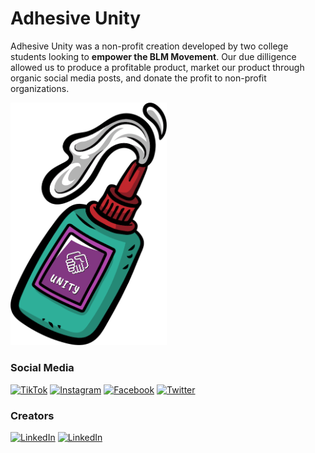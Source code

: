 # Adhesive Unity

Adhesive Unity was a non-profit creation developed by two college students looking to **empower the BLM Movement**. Our due dilligence allowed us to produce a profitable product, market our product through organic social media posts, and donate the profit to non-profit organizations. 

<img src="https://github.com/Hilarioo/adhesive-unity/blob/main/assets/img/adhesive-unity.png" width="250" />


### Social Media

[![TikTok](https://img.shields.io/badge/TikTok-000000?style=for-the-badge&logo=tiktok&logoColor=white)](https://www.tiktok.com/@adhesive_unity)
[![Instagram](https://img.shields.io/badge/Instagram-E4405F?style=for-the-badge&logo=instagram&logoColor=white)](https://www.instagram.com/adhesive.unity/)
[![Facebook](https://img.shields.io/badge/Facebook-1877F2?style=for-the-badge&logo=facebook&logoColor=white)](https://www.facebook.com/AdhesiveUnityStickers/)
[![Twitter](https://img.shields.io/badge/Twitter-1DA1F2?style=for-the-badge&logo=twitter&logoColor=white)](https://twitter.com/adhesive_unity)



### Creators

[![LinkedIn](https://img.shields.io/badge/linkedin-%230077B5.svg?label=Malia-Kanakanui&style=for-the-badge&logo=linkedin&logoColor=white)](https://www.linkedin.com/in/malia-kanakanui/) 
[![LinkedIn](https://img.shields.io/badge/linkedin-%230077B5.svg?label=Jose-gonzalez&style=for-the-badge&logo=linkedin&logoColor=white)](https://www.linkedin.com/in/hilariooo/)
